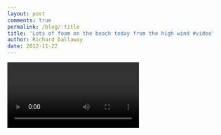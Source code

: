 ```yaml
---
layout: post
comments: true
permalink: /blog/:title
title: 'Lots of foam on the beach today from the high wind #video'
author: Richard Dallaway
date: 2012-11-22
---
```



<video controls autoplay playsinline>
    <source src="/video/foam_on_the_beach.mp4" type="video/mp4">
</video>
